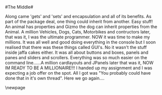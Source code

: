 #The Middle#

Along came 'gets' and 'sets' and encapsulation and all of its benefits. As part of the package deal, one thing could inherit from another.
Easy stuff! An animal has properties and Gizmo the dog can inherit properties from the Animal. A million Vehicles, Dogs, Cats, Motorbikes and contructors
later, that was it, I was the ultimate programmer. NOW it was time to make my millions. It was all well and good doing everything in the
console but I soon realised that there was these things called GUI's. No it wasn't the stuff inside jaffa cakes either. It was all about buttons and boxes, panels and panes and
sliders and scrollers. Everything was so much easier on the command line......A million cardlayouts and JPanels later that was it, NOW
IM READY TO BE A MILLIONAIRE!!! I handed up my assignment and I was expecting a job offer on the spot. All I got was "You probably could have done that in it's own thread".
 Here we go again....

\newpage